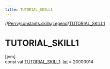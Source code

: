 ```yaml
---
title: TUTORIAL_SKILL1
---
```

//[Perry](../../../index.html)/[constants.skills](../index.html)/[Legend](index.html)/[TUTORIAL_SKILL1](-t-u-t-o-r-i-a-l_-s-k-i-l-l1.html)



# TUTORIAL_SKILL1



[jvm]\
const val [TUTORIAL_SKILL1](-t-u-t-o-r-i-a-l_-s-k-i-l-l1.html): [Int](https://kotlinlang.org/api/latest/jvm/stdlib/kotlin/-int/index.html) = 20000014




